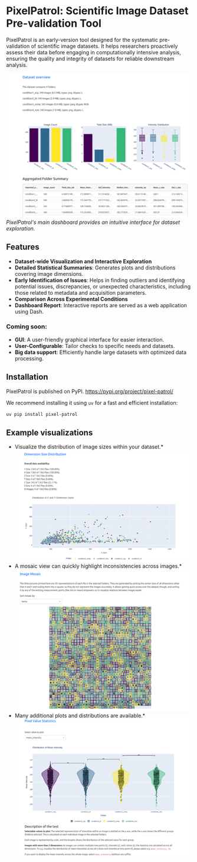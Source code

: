 # PixelPatrol: Scientific Image Dataset Pre-validation Tool

PixelPatrol is an early-version tool designed for the systematic pre-validation of scientific image datasets. It helps researchers proactively assess their data before engaging in computationally intensive analysis, ensuring the quality and integrity of datasets for reliable downstream analysis.

![Overview of the PixelPatrol dashboard, showing interactive data exploration.](readme_assets/overview.png)
*PixelPatrol's main dashboard provides an intuitive interface for dataset exploration.*

## Features

* **Dataset-wide Visualization and Interactive Exploration**
* **Detailed Statistical Summaries**: Generates plots and distributions covering image dimensions.
* **Early Identification of Issues**: Helps in finding outliers and identifying potential issues, discrepancies, or unexpected characteristics, including those related to metadata and acquisition parameters.
* **Comparison Across Experimental Conditions**
* **Dashboard Report**: Interactive reports are served as a web application using Dash.

### Coming soon:

* **GUI**: A user-friendly graphical interface for easier interaction.
* **User-Configurable**: Tailor checks to specific needs and datasets.
* **Big data support**: Efficiently handle large datasets with optimized data processing.

## Installation

PixelPatrol is published on PyPI.
https://pypi.org/project/pixel-patrol/

We recommend installing it using `uv` for a fast and efficient installation:

```bash
uv pip install pixel-patrol
```

## Example visualizations

* Visualize the distribution of image sizes within your dataset.*
        ![Plot showing the distribution of image sizes.](readme_assets/size_plot.png)
* A mosaic view can quickly highlight inconsistencies across images.*
        ![Mosaic view of images, highlighting potential discrepancies.](readme_assets/mosiac.png)
* Many additional plots and distributions are available.*
        ![Statistical plots showing image dimensions and distributions.](readme_assets/example_stats_plot.png)
